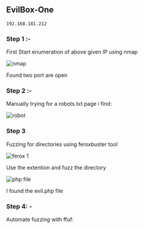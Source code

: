 ## EvilBox-One

`192.168.181.212`

### Step 1 :-

First Start enumeration of above given IP using nmap

![nmap](https://github.com/Jkrathod/OffSec-Machines_Writeups/assets/110445358/8db5f781-3456-4248-bf80-c27ba9503519)

Found two port are open

### Step 2 :- 

Manually trying for a robots.txt page i find:

![robot](https://github.com/Jkrathod/OffSec-Machines_Writeups/assets/110445358/b9faf38c-6a8f-4b31-ab65-afcd249284ec)

### Step 3 

Fuzzing for directories using feroxbuster tool

![ferox 1](https://github.com/Jkrathod/OffSec-Machines_Writeups/assets/110445358/e4216b8a-1bdc-47c9-bdcd-e8b54edfb5c4)

Use the extention and fuzz the directory 

![php file](https://github.com/Jkrathod/OffSec-Machines_Writeups/assets/110445358/f935d1e2-e135-46de-8dd2-bcc89b05f7cc)


I found the evil.php file 

### Step 4: -

Automate fuzzing with ffuf:

